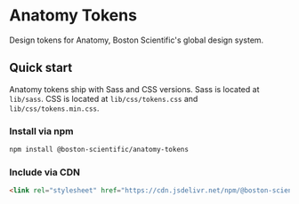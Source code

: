 # Anatomy Tokens

Design tokens for Anatomy, Boston Scientific's global design system.

## Quick start

Anatomy tokens ship with Sass and CSS versions. Sass is located at `lib/sass`. CSS is located at `lib/css/tokens.css` and `lib/css/tokens.min.css`.

### Install via npm

```bash
npm install @boston-scientific/anatomy-tokens
```

### Include via CDN

```html
<link rel="stylesheet" href="https://cdn.jsdelivr.net/npm/@boston-scientific/anatomy-tokens@1.0.0/lib/css/tokens.min.css"
```

